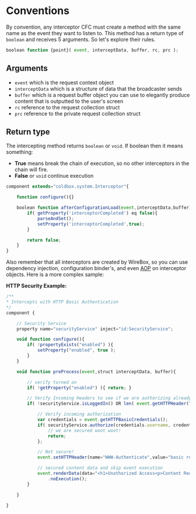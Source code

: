 # Conventions

By convention, any interceptor CFC must create a method with the same name as the event they want to listen to. This method has a return type of `boolean` and receives 5 arguments. So let's explore their rules.

```javascript
boolean function {point}( event, interceptData, buffer, rc, prc );
```

## Arguments

* `event` which is the request context object
* `interceptData` which is a structure of data that the broadcaster sends
* `buffer` which is a request buffer object you can use to elegantly produce content that is outputted to the user's screen
* `rc` reference to the request collection struct
* `prc` reference to the private request collection struct

## Return type

The intercepting method returns `boolean` or `void`. If boolean then it means something:

* **True** means break the chain of execution, so no other interceptors in the chain will fire.
* **False** or `void` continue execution

```javascript
component extends="coldbox.system.Interceptor"{

    function configure(){}

    boolean function afterConfigurationLoad(event,interceptData,buffer){
        if( getProperty('interceptorCompleted') eq false){
            parseAndSet();    
            setProperty('interceptorCompleted',true);
        }

        return false;
    }
}
```

Also remember that all interceptors are created by WireBox, so you can use dependency injection, configuration binder's, and even [AOP](http://wirebox.ortusbooks.com) on interceptor objects. Here is a more complex sample:

**HTTP Security Example:**

```javascript
/**
* Intercepts with HTTP Basic Authentication
*/
component {

    // Security Service
    property name="securityService" inject="id:SecurityService";

    void function configure(){
        if( !propertyExists("enabled") ){
            setProperty("enabled", true );
        } 
    }

    void function preProcess(event,struct interceptData, buffer){

        // verify turned on
        if( !getProperty("enabled") ){ return; }

        // Verify Incoming Headers to see if we are authorizing already or we are already Authorized
        if( !securityService.isLoggedIn() OR len( event.getHTTPHeader("Authorization","") ) ){

            // Verify incoming authorization
            var credentials = event.getHTTPBasicCredentials();
            if( securityService.authorize(credentials.username, credentials.password) ){
                // we are secured woot woot!
                return;
            };

            // Not secure!
            event.setHTTPHeader(name="WWW-Authenticate",value="basic realm=""Please enter your username and password for our Cool App!""");

            // secured content data and skip event execution
            event.renderData(data="<h1>Unathorized Access<p>Content Requires Authentication</p>",statusCode="401",statusText="Unauthorized")
                .noExecution();
        }    

    }    

}
```

